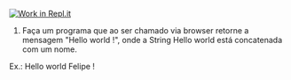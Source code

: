 [![Work in Repl.it](https://classroom.github.com/assets/work-in-replit-14baed9a392b3a25080506f3b7b6d57f295ec2978f6f33ec97e36a161684cbe9.svg)](https://classroom.github.com/online_ide?assignment_repo_id=4796644&assignment_repo_type=AssignmentRepo)
1) Faça um programa que ao ser chamado via browser retorne a mensagem "Hello world <UM-NOME-QUALQUER> !", onde a String Hello world está concatenada com um nome.

Ex.: Hello world Felipe ! 